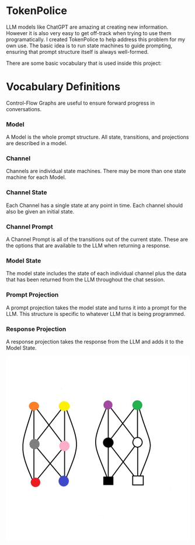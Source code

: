 # TokenPolice
LLM models like ChatGPT are amazing at creating new information.
However it is also very easy to get off-track when trying to use them programatically.
I created TokenPolice to help address this problem for my own use.
The basic idea is to run state machines to guide prompting, ensuring that prompt structure itself is always well-formed.

There are some basic vocabulary that is used inside this project:

# Vocabulary Definitions

Control-Flow Graphs are useful to ensure forward progress in conversations.

### Model
A Model is the whole prompt structure. All state, transitions, and projections are described in a model.

### Channel
Channels are individual state machines. There may be more than one state machine for each Model.

### Channel State
Each Channel has a single state at any point in time. Each channel should also be given an initial state.

### Channel Prompt
A Channel Prompt is all of the transitions out of the current state. These are the options that are available to the LLM when returning a response.

### Model State
The model state includes the state of each individual channel plus the data that has been returned from the LLM throughout the chat session.

### Prompt Projection
A prompt projection takes the model state and turns it into a prompt for the LLM. This structure is specific to whatever LLM that is being programmed.

### Response Projection
A response projection takes the response from the LLM and adds it to the Model State.

![CFG](https://raw.githubusercontent.com/andrew-johnson-4/TokenPolice/main/TokenPolice.jpg)
